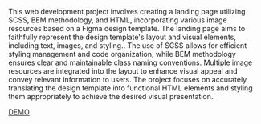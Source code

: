 This web development project involves creating a landing page utilizing SCSS, BEM methodology, and HTML, incorporating various image resources based on a Figma design template. The landing page aims to faithfully represent the design template's layout and visual elements, including text, images, and styling.. The use of SCSS allows for efficient styling management and code organization, while BEM methodology ensures clear and maintainable class naming conventions. Multiple image resources are integrated into the layout to enhance visual appeal and convey relevant information to users. The project focuses on accurately translating the design template into functional HTML elements and styling them appropriately to achieve the desired visual presentation.

[DEMO](https://tidetwo.github.io/mybike-landing/)
